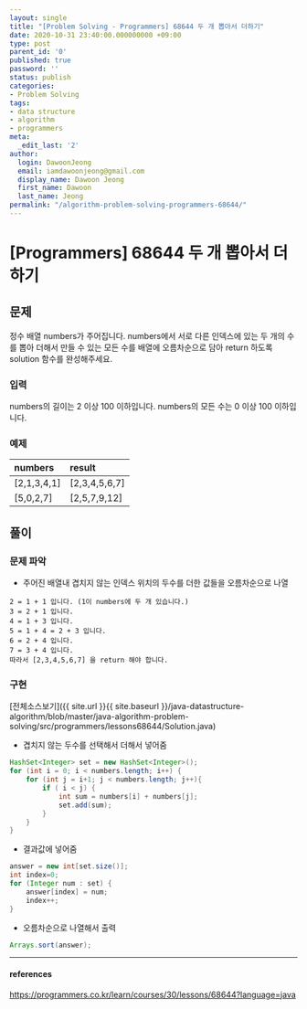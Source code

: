 ```yaml
---
layout: single
title: "[Problem Solving - Programmers] 68644 두 개 뽑아서 더하기"
date: 2020-10-31 23:40:00.000000000 +09:00
type: post
parent_id: '0'
published: true
password: ''
status: publish
categories:
- Problem Solving
tags:
- data structure
- algorithm
- programmers
meta:
  _edit_last: '2'
author:
  login: DawoonJeong
  email: iamdawoonjeong@gmail.com
  display_name: Dawoon Jeong
  first_name: Dawoon
  last_name: Jeong
permalink: "/algorithm-problem-solving-programmers-68644/"
---
```

# [Programmers]  68644 두 개 뽑아서 더하기

## 문제
정수 배열 numbers가 주어집니다. numbers에서 서로 다른 인덱스에 있는 두 개의 수를 뽑아 더해서 만들 수 있는 모든 수를 배열에 오름차순으로 담아 return 하도록 solution 함수를 완성해주세요.

### 입력
numbers의 길이는 2 이상 100 이하입니다.
numbers의 모든 수는 0 이상 100 이하입니다.


### 예제

| numbers | result |
|:--------|:--------|
| [2,1,3,4,1] | [2,3,4,5,6,7] |
| [5,0,2,7] | [2,5,7,9,12] |


## 풀이

### 문제 파악
- 주어진 배열내 겹치지 않는 인덱스 위치의 두수를 더한 값들을 오름차순으로 나열

```
2 = 1 + 1 입니다. (1이 numbers에 두 개 있습니다.)
3 = 2 + 1 입니다.
4 = 1 + 3 입니다.
5 = 1 + 4 = 2 + 3 입니다.
6 = 2 + 4 입니다.
7 = 3 + 4 입니다.
따라서 [2,3,4,5,6,7] 을 return 해야 합니다.
```

### 구현

[전체소스보기]({{ site.url }}{{ site.baseurl }}/java-datastructure-algorithm/blob/master/java-algorithm-problem-solving/src/programmers/lessons68644/Solution.java)

- 겹치지 않는 두수를 선택해서 더해서 넣어줌

```java
HashSet<Integer> set = new HashSet<Integer>();  
for (int i = 0; i < numbers.length; i++) {
    for (int j = i+1; j < numbers.length; j++){
        if ( i < j) {
            int sum = numbers[i] + numbers[j];
            set.add(sum);
        }
    }
}
```

- 결과값에 넣어줌

```java
answer = new int[set.size()];
int index=0;
for (Integer num : set) {
    answer[index] = num;
    index++;
}
```

- 오름차순으로 나열해서 출력

```java
Arrays.sort(answer);
```


---

#### references
<https://programmers.co.kr/learn/courses/30/lessons/68644?language=java>
